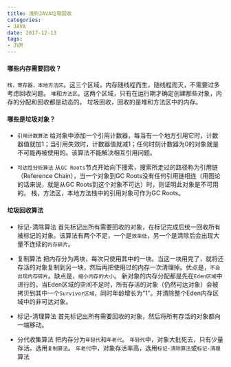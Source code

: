 ```yaml
---
title: 浅析JAVA垃圾回收
categories:
- JAVA
date: 2017-12-13 
tags:
- JVM
---
```

#### 哪些内存需要回收？
`栈，寄存器，本地方法区`。这三个区域，内存随线程而生，随线程而灭，不需要过多考虑回收问题。
`堆`和`方法区`。这两个区域，只有在运行期才确定创建那些对象，内存的分配和回收都是动态的。
垃圾回收，回收的是堆和方法区中的内存。

#### 哪些是垃圾对象？
* `引用计数算法`
给对象中添加一个引用计数器，每当有一个地方引用它时，计数器值就加1；当引用失效时，计数器值就减1；任何时刻计数器为0的对象就是不可能再被使用的。该算法不能解决相互引用问题。

* `可达性分析算法`
从`GC Roots`节点开始向下搜索，搜索所走过的路径称为引用链（Reference Chain），当一个对象到GC Roots没有任何引用链相连（用图论的话来说，就是从GC Roots到这个对象不可达）时，则证明此对象是不可用的。
栈，方法区，本地方法栈中的引用对象可作为GC Roots。

#### 垃圾回收算法
* 标记-清除算法
首先标记出所有需要回收的对象，在标记完成后统一回收所有被标记的对象。该算法有两个不足，一个是`效率低`，另一个是清除后会出现大量不连续的`内存碎片`。

* 复制算法
把内存分为两块，每次只使用其中的一块。当这一块用完了，就将还存活的对象复制到另一块，然后再把使用过的内存一次清理掉。优点是，`不会出现内存碎片`。缺点是，`缩小内存的大小`。
新对象的内存分配都是先在`Eden区域`中进行的，当Eden区域的空间不足时，所有存活的对象（仍然可达对象）会被拷贝到其中一个`Survivor区域`，同时年龄增长为“1”。并清除整个Eden内存区域中的非可达对象。

* 标记-清理算法
首先标记出所有需要回收的对象，然后将所有存活的对象都向一端移动。

* 分代收集算法
把内存分为`年轻代`和`年老代`。
`年轻代`中，对象大批死去，只有少量存活。选用`复制算法`。
`年老代`中，对象存活率高，选用`标记-清除算法`或`标记-清理`算法